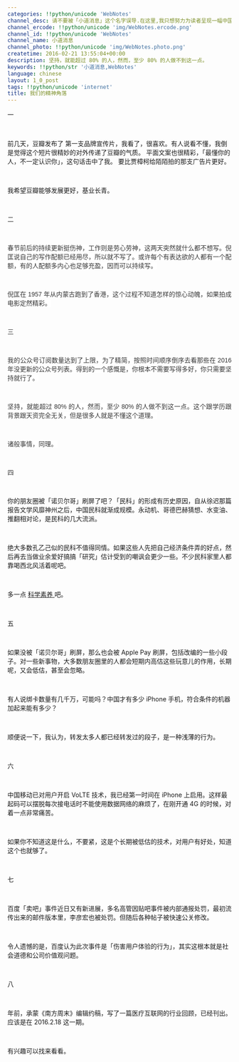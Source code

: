 ```yaml
---
categories: !!python/unicode 'WebNotes'
channel_desc: 请不要被「小道消息」这个名字误导.在这里,我只想努力为读者呈现一幅中国互联网的清明上河图.
channel_ercode: !!python/unicode 'img/WebNotes.ercode.png'
channel_id: !!python/unicode 'WebNotes'
channel_name: 小道消息
channel_photo: !!python/unicode 'img/WebNotes.photo.png'
createtime: 2016-02-21 13:55:04+00:00
description: 坚持，就能超过 80% 的人，然而，至少 80% 的人做不到这一点。
keywords: !!python/str '小道消息,WebNotes'
language: chinese
layout: 1_0_post
tags: !!python/unicode 'internet'
title: 我们的精神角落
---
```

<div class="rich_media_content" id="js_content">
<p>
         一
        </p>
<p>
<br/>
</p>
<p>
         前几天，豆瓣发布了
         <span style="">
          第一支品牌宣传片，我看了，很喜欢。有人说看不懂，我倒是觉得这个短片很精妙的对外传递了豆瓣的气质。
         </span>
<span style="">
          平面文案也很精彩，「最懂你的人，不一定认识你」，这句话击中了我。
         </span>
<span style="">
          要比贾樟柯给陌陌拍的那支广告片更好。
         </span>
</p>
<p>
<span style="">
<br/>
</span>
</p>
<p>
<span style="">
          我希望豆瓣能够发展更好，基业长青。
         </span>
</p>
<p>
<span style="">
<br/>
</span>
</p>
<p style="text-align: justify; widows: 1;">
<span style="color:#363636;font-family:Arial, Hiragino Sans GB, 冬青黑, Microsoft YaHei, 微软雅黑, SimSun, 宋体, Helvetica, Tahoma, Arial sans-serif">
<span style="background-color: rgb(255, 255, 255);">
           二
          </span>
</span>
</p>
<p style="text-align: justify; widows: 1;">
<span style="color:#363636;font-family:Arial, Hiragino Sans GB, 冬青黑, Microsoft YaHei, 微软雅黑, SimSun, 宋体, Helvetica, Tahoma, Arial sans-serif">
<span style="background-color: rgb(255, 255, 255);">
<br/>
</span>
</span>
</p>
<p style="text-align: justify; widows: 1;">
<span style="color:#363636;font-family:Arial, Hiragino Sans GB, 冬青黑, Microsoft YaHei, 微软雅黑, SimSun, 宋体, Helvetica, Tahoma, Arial sans-serif">
<span style="background-color: rgb(255, 255, 255);">
           春节前后的持续更新挺伤神，工作则是劳心劳神，这两天突然就什么都不想写。倪匡说自己的写作配额已经用尽，所以就不写了。或许每个有表达欲的人都有一个配额，有的人配额多内心也足够充盈，因而可以持续写。
          </span>
</span>
</p>
<p style="text-align: justify; widows: 1;">
<span style="color:#363636;font-family:Arial, Hiragino Sans GB, 冬青黑, Microsoft YaHei, 微软雅黑, SimSun, 宋体, Helvetica, Tahoma, Arial sans-serif">
<span style="background-color: rgb(255, 255, 255);">
<br/>
</span>
</span>
</p>
<p style="text-align: justify; widows: 1;">
<span style="color:#363636;font-family:Arial, Hiragino Sans GB, 冬青黑, Microsoft YaHei, 微软雅黑, SimSun, 宋体, Helvetica, Tahoma, Arial sans-serif">
<span style="background-color: rgb(255, 255, 255);">
           倪匡在 1957 年从内蒙古跑到了香港，这个过程不知道怎样的惊心动魄，如果拍成电影定然精彩。
          </span>
</span>
</p>
<p style="text-align: justify; widows: 1;">
<span style="color:#363636;font-family:Arial, Hiragino Sans GB, 冬青黑, Microsoft YaHei, 微软雅黑, SimSun, 宋体, Helvetica, Tahoma, Arial sans-serif">
<span style="background-color: rgb(255, 255, 255);">
<br/>
</span>
</span>
</p>
<p style="text-align: justify; widows: 1;">
<span style="color:#363636;font-family:Arial, Hiragino Sans GB, 冬青黑, Microsoft YaHei, 微软雅黑, SimSun, 宋体, Helvetica, Tahoma, Arial sans-serif">
<span style="background-color: rgb(255, 255, 255);">
           三
          </span>
</span>
</p>
<p style="text-align: justify; widows: 1;">
<span style="color:#363636;font-family:Arial, Hiragino Sans GB, 冬青黑, Microsoft YaHei, 微软雅黑, SimSun, 宋体, Helvetica, Tahoma, Arial sans-serif">
<span style="background-color: rgb(255, 255, 255);">
<br/>
</span>
</span>
</p>
<p style="text-align: justify; widows: 1;">
<span style="color:#363636;font-family:Arial, Hiragino Sans GB, 冬青黑, Microsoft YaHei, 微软雅黑, SimSun, 宋体, Helvetica, Tahoma, Arial sans-serif">
<span style="background-color: rgb(255, 255, 255);">
           我的公众号订阅数量达到了上限，为了精简，按照时间顺序倒序去看那些在 2016 年没更新的公众号列表。得到的一个感慨是，你根本不需要写得多好，你只需要坚持就行了。
          </span>
</span>
</p>
<p style="text-align: justify; widows: 1;">
<span style="color:#363636;font-family:Arial, Hiragino Sans GB, 冬青黑, Microsoft YaHei, 微软雅黑, SimSun, 宋体, Helvetica, Tahoma, Arial sans-serif">
<span style="background-color: rgb(255, 255, 255);">
<br/>
</span>
</span>
</p>
<p style="text-align: justify; widows: 1;">
<span style="color:#363636;font-family:Arial, Hiragino Sans GB, 冬青黑, Microsoft YaHei, 微软雅黑, SimSun, 宋体, Helvetica, Tahoma, Arial sans-serif">
<span style="background-color: rgb(255, 255, 255);">
           坚持，就能超过 80% 的人，然而，至少 80% 的人做不到这一点。这个跟学历跟背景跟天资完全无关，但是很多人就是不懂这个道理。
          </span>
</span>
</p>
<p style="text-align: justify; widows: 1;">
<span style="color:#363636;font-family:Arial, Hiragino Sans GB, 冬青黑, Microsoft YaHei, 微软雅黑, SimSun, 宋体, Helvetica, Tahoma, Arial sans-serif">
<span style="background-color: rgb(255, 255, 255);">
<br/>
</span>
</span>
</p>
<p style="text-align: justify; widows: 1;">
<span style="color:#363636;font-family:Arial, Hiragino Sans GB, 冬青黑, Microsoft YaHei, 微软雅黑, SimSun, 宋体, Helvetica, Tahoma, Arial sans-serif">
<span style="background-color: rgb(255, 255, 255);">
           诸般事情，同理。
          </span>
</span>
</p>
<p style="text-align: justify; widows: 1;">
<span style="color:#363636;font-family:Arial, Hiragino Sans GB, 冬青黑, Microsoft YaHei, 微软雅黑, SimSun, 宋体, Helvetica, Tahoma, Arial sans-serif">
<span style="background-color: rgb(255, 255, 255);">
<br/>
</span>
</span>
</p>
<p style="text-align: justify; widows: 1;">
<span style="color:#363636;font-family:Arial, Hiragino Sans GB, 冬青黑, Microsoft YaHei, 微软雅黑, SimSun, 宋体, Helvetica, Tahoma, Arial sans-serif">
<span style="background-color: rgb(255, 255, 255);">
           四
          </span>
</span>
</p>
<p style="text-align: justify; widows: 1;">
<span style="color:#363636;font-family:Arial, Hiragino Sans GB, 冬青黑, Microsoft YaHei, 微软雅黑, SimSun, 宋体, Helvetica, Tahoma, Arial sans-serif">
<span style="background-color: rgb(255, 255, 255);">
<br/>
</span>
</span>
</p>
<p>
         你的朋友圈被「诺贝尔哥」刷屏了吧？「民科」的形成有历史原因，自从徐迟那篇报告文学风靡神州之后，中国民科就渐成规模。永动机、哥德巴赫猜想、水变油、推翻相对论，是民科的几大流派。
        </p>
<p>
<br/>
</p>
<p>
         绝大多数孔乙己似的民科不值得同情。如果这些人先把自己经济条件弄的好点，然后再去当做业余爱好搞搞「研究」估计受到的嘲讽会更少一些。不少民科家里人都靠喝西北风活着呢吧。
        </p>
<p>
<br/>
</p>
<p>
         多一点
         <a data_ue_src="http://mp.weixin.qq.com/s?__biz=MjM5ODIyMTE0MA==&amp;mid=214481694&amp;idx=1&amp;sn=57c9d634c9c363c76d46df221870b1a5&amp;scene=21#wechat_redirect" href="http://mp.weixin.qq.com/s?__biz=MjM5ODIyMTE0MA==&amp;mid=214481694&amp;idx=1&amp;sn=57c9d634c9c363c76d46df221870b1a5&amp;scene=21#wechat_redirect" target="_blank">
          科学素养
         </a>
         吧。
        </p>
<p>
<br/>
</p>
<p>
         五
        </p>
<p>
<br/>
</p>
<p>
         如果没被「诺贝尔哥」刷屏，那么也会被 Apple Pay 刷屏，包括改编的一些小段子。对一些新事物，大多数朋友圈里的人都会短期内高估这些玩意儿的作用，长期呢，又会低估，甚至会忽略。
        </p>
<p>
<br/>
</p>
<p>
         有人说绑卡数量有几千万，可能吗？中国才有多少 iPhone 手机，符合条件的机器加起来能有多少？
        </p>
<p>
<br/>
</p>
<p>
         顺便说一下，我认为，转发太多人都已经转发过的段子，是一种浅薄的行为。
        </p>
<p>
<br/>
</p>
<p>
         六
        </p>
<p>
<br/>
</p>
<p>
         中国移动已对用户开启 VoLTE 技术，我已经第一时间在 iPhone 上启用。这样最起码可以摆脱每次接电话时不能使用数据网络的麻烦了，在刚开通 4G 的时候，对着一点非常痛苦。
        </p>
<p>
<br/>
</p>
<p>
         如果你不知道这是什么，不要紧，这是个长期被低估的技术，对用户有好处，知道这个也就够了。
        </p>
<p>
<br/>
</p>
<p>
         七
        </p>
<p>
<br/>
</p>
<p>
         百度「卖吧」事件近日又有新进展，多名高管因贴吧事件被内部通报处罚，最初流传出来的邮件版本里，李彦宏也被处罚。但随后各种帖子被快速公关修改。
        </p>
<p>
<br/>
</p>
<p>
         令人遗憾的是，百度认为此次事件是「伤害用户体验的行为」，其实这根本就是社会道德和公司价值观问题。
        </p>
<p>
<br/>
</p>
<p>
         八
        </p>
<p>
<br/>
</p>
<p>
         年前，承蒙《南方周末》编辑约稿，写了一篇医疗互联网的行业回顾，已经刊出。应该是在 2016.2.18 这一期。
        </p>
<p>
<br/>
</p>
<p>
         有兴趣可以找来看看。
        </p>
<p>
<br/>
</p>
</div>